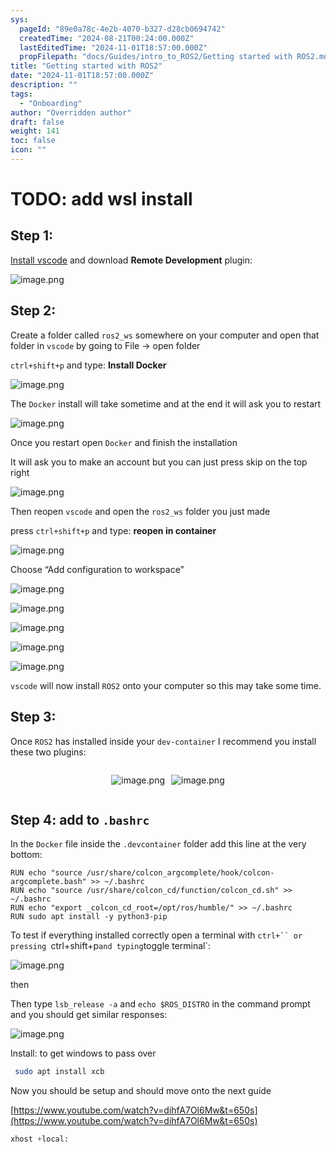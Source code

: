 ```yaml
---
sys:
  pageId: "89e0a78c-4e2b-4070-b327-d28cb0694742"
  createdTime: "2024-08-21T00:24:00.000Z"
  lastEditedTime: "2024-11-01T18:57:00.000Z"
  propFilepath: "docs/Guides/intro_to_ROS2/Getting started with ROS2.md"
title: "Getting started with ROS2"
date: "2024-11-01T18:57:00.000Z"
description: ""
tags:
  - "Onboarding"
author: "Overridden author"
draft: false
weight: 141
toc: false
icon: ""
---
```


# TODO: add wsl install

## Step 1:

[Install vscode](https://code.visualstudio.com/download) and download **Remote Development** plugin:

![image.png](https://prod-files-secure.s3.us-west-2.amazonaws.com/d518164a-d88e-44d1-a4ee-3adb3bd8bce0/efb52993-1881-4a40-b95e-6f020334f022/image.png?X-Amz-Algorithm=AWS4-HMAC-SHA256&X-Amz-Content-Sha256=UNSIGNED-PAYLOAD&X-Amz-Credential=ASIAZI2LB466Z2J5ALSX%2F20250309%2Fus-west-2%2Fs3%2Faws4_request&X-Amz-Date=20250309T003332Z&X-Amz-Expires=3600&X-Amz-Security-Token=IQoJb3JpZ2luX2VjECAaCXVzLXdlc3QtMiJGMEQCIADI%2BogDTO9ODuW%2B5esWH8cyQIqp%2B0Bc0oQG0D000b1fAiA9jvYvP8nK9pOnAUUjVKKjHgv0%2BT%2FT7KZ%2Bo5EXnP9ceSr%2FAwhpEAAaDDYzNzQyMzE4MzgwNSIMIarLgYfuSoTDPLBmKtwDJRf1XZiG4BHbo2sXNRFCd%2BoZ3hGqCD0b3PTmA6hvmiYo5rkYdAPq3zkWALVqYPkhxjvju%2B%2BEHam%2FT8dFpgcIpSidTbS%2FhVLaCa6%2FDIguLn3QvWsCqU73y8kQeeYucwFJQ4dNb93MalL6Ufan%2FfnRVyUjZHLHPcyiiN01JiWdIvZA9mhQyy3lCmCz6yER%2Bs8KaKDoAjtCuBHHzfpZ3SF7K7NoGNCqQgtB%2B5KMFgTwUzpj2Vccxs0ycGmAv7OINgpDNDuOAWwwcNcifhADPfH8RSrw23FxbUk8GfebgGlGSgf95kR%2F57Z11tGlfdk6UMbYE7gCrDv%2Fx8FgwD0LuOxbLsXBEeWChfI9q9u2ePR3DVUF%2F%2F6I3YYirM3oPJqmxyG1YoggzLJzg6rNp5vuBStFxlBFzxFaPoo3vVm6BXNtgY2Ybd1riwi5HeMcbb7XsFBZWeaTvd9BboU0p0s2st3Qsp3eFQrzPMVbaZkURb4EqK8Adl8C2RRVkHOWFRmKHVr08f57ZPijKCZFPOwWcOcVAVKQlAGh6BWIBnjKJ7roWg5ktQWuuqf5VkdD3nk%2BldtfvJ3W5Krxd8a8B2xdIXc8WiuqtyoDcvJyJYuWTTUU85GEh9zUqNWDsJRDUMIwm6yzvgY6pgHl%2F56RCKYaMcTZFQGJ96qYJEd7WBXBRF7Lu5rkUGq8q5MEXuBjAKpz85dDA4sFkv0W5xnjNRjbo%2F7BiFWxnrPY0YEteI2i89aR5FP7Ag1G5UwIQu90Lg2ekAFfVuaHx3ZR5hzd9qHMNRemcX8F049eengmdCmALieBHPEHH31qBAxvFCtk%2BLb4fiOR7NlsbQD2Wv%2BVxbrr2ZKsQPXVsbC774Na1Oqc&X-Amz-Signature=bc0a938d8d1202a87e1a26fa1e857339861f7a040e16e5c22ff57c9679720b49&X-Amz-SignedHeaders=host&x-id=GetObject)

## Step 2:

Create a folder called `ros2_ws` somewhere on your computer and open that folder in `vscode` by going to File → open folder 

`ctrl+shift+p` and type: **Install Docker**

![image.png](https://prod-files-secure.s3.us-west-2.amazonaws.com/d518164a-d88e-44d1-a4ee-3adb3bd8bce0/2269dc0e-1cd5-47ff-bceb-c04ad9b2eab0/image.png?X-Amz-Algorithm=AWS4-HMAC-SHA256&X-Amz-Content-Sha256=UNSIGNED-PAYLOAD&X-Amz-Credential=ASIAZI2LB466Z2J5ALSX%2F20250309%2Fus-west-2%2Fs3%2Faws4_request&X-Amz-Date=20250309T003332Z&X-Amz-Expires=3600&X-Amz-Security-Token=IQoJb3JpZ2luX2VjECAaCXVzLXdlc3QtMiJGMEQCIADI%2BogDTO9ODuW%2B5esWH8cyQIqp%2B0Bc0oQG0D000b1fAiA9jvYvP8nK9pOnAUUjVKKjHgv0%2BT%2FT7KZ%2Bo5EXnP9ceSr%2FAwhpEAAaDDYzNzQyMzE4MzgwNSIMIarLgYfuSoTDPLBmKtwDJRf1XZiG4BHbo2sXNRFCd%2BoZ3hGqCD0b3PTmA6hvmiYo5rkYdAPq3zkWALVqYPkhxjvju%2B%2BEHam%2FT8dFpgcIpSidTbS%2FhVLaCa6%2FDIguLn3QvWsCqU73y8kQeeYucwFJQ4dNb93MalL6Ufan%2FfnRVyUjZHLHPcyiiN01JiWdIvZA9mhQyy3lCmCz6yER%2Bs8KaKDoAjtCuBHHzfpZ3SF7K7NoGNCqQgtB%2B5KMFgTwUzpj2Vccxs0ycGmAv7OINgpDNDuOAWwwcNcifhADPfH8RSrw23FxbUk8GfebgGlGSgf95kR%2F57Z11tGlfdk6UMbYE7gCrDv%2Fx8FgwD0LuOxbLsXBEeWChfI9q9u2ePR3DVUF%2F%2F6I3YYirM3oPJqmxyG1YoggzLJzg6rNp5vuBStFxlBFzxFaPoo3vVm6BXNtgY2Ybd1riwi5HeMcbb7XsFBZWeaTvd9BboU0p0s2st3Qsp3eFQrzPMVbaZkURb4EqK8Adl8C2RRVkHOWFRmKHVr08f57ZPijKCZFPOwWcOcVAVKQlAGh6BWIBnjKJ7roWg5ktQWuuqf5VkdD3nk%2BldtfvJ3W5Krxd8a8B2xdIXc8WiuqtyoDcvJyJYuWTTUU85GEh9zUqNWDsJRDUMIwm6yzvgY6pgHl%2F56RCKYaMcTZFQGJ96qYJEd7WBXBRF7Lu5rkUGq8q5MEXuBjAKpz85dDA4sFkv0W5xnjNRjbo%2F7BiFWxnrPY0YEteI2i89aR5FP7Ag1G5UwIQu90Lg2ekAFfVuaHx3ZR5hzd9qHMNRemcX8F049eengmdCmALieBHPEHH31qBAxvFCtk%2BLb4fiOR7NlsbQD2Wv%2BVxbrr2ZKsQPXVsbC774Na1Oqc&X-Amz-Signature=427e64077977b9996fae82c1032bd59a99db1faecf0e352169f583da0fc7750b&X-Amz-SignedHeaders=host&x-id=GetObject)

The `Docker` install will take sometime and at the end it will ask you to restart

![image.png](https://prod-files-secure.s3.us-west-2.amazonaws.com/d518164a-d88e-44d1-a4ee-3adb3bd8bce0/ed233f78-be33-4b1f-b89c-9c346c0e961e/image.png?X-Amz-Algorithm=AWS4-HMAC-SHA256&X-Amz-Content-Sha256=UNSIGNED-PAYLOAD&X-Amz-Credential=ASIAZI2LB466Z2J5ALSX%2F20250309%2Fus-west-2%2Fs3%2Faws4_request&X-Amz-Date=20250309T003332Z&X-Amz-Expires=3600&X-Amz-Security-Token=IQoJb3JpZ2luX2VjECAaCXVzLXdlc3QtMiJGMEQCIADI%2BogDTO9ODuW%2B5esWH8cyQIqp%2B0Bc0oQG0D000b1fAiA9jvYvP8nK9pOnAUUjVKKjHgv0%2BT%2FT7KZ%2Bo5EXnP9ceSr%2FAwhpEAAaDDYzNzQyMzE4MzgwNSIMIarLgYfuSoTDPLBmKtwDJRf1XZiG4BHbo2sXNRFCd%2BoZ3hGqCD0b3PTmA6hvmiYo5rkYdAPq3zkWALVqYPkhxjvju%2B%2BEHam%2FT8dFpgcIpSidTbS%2FhVLaCa6%2FDIguLn3QvWsCqU73y8kQeeYucwFJQ4dNb93MalL6Ufan%2FfnRVyUjZHLHPcyiiN01JiWdIvZA9mhQyy3lCmCz6yER%2Bs8KaKDoAjtCuBHHzfpZ3SF7K7NoGNCqQgtB%2B5KMFgTwUzpj2Vccxs0ycGmAv7OINgpDNDuOAWwwcNcifhADPfH8RSrw23FxbUk8GfebgGlGSgf95kR%2F57Z11tGlfdk6UMbYE7gCrDv%2Fx8FgwD0LuOxbLsXBEeWChfI9q9u2ePR3DVUF%2F%2F6I3YYirM3oPJqmxyG1YoggzLJzg6rNp5vuBStFxlBFzxFaPoo3vVm6BXNtgY2Ybd1riwi5HeMcbb7XsFBZWeaTvd9BboU0p0s2st3Qsp3eFQrzPMVbaZkURb4EqK8Adl8C2RRVkHOWFRmKHVr08f57ZPijKCZFPOwWcOcVAVKQlAGh6BWIBnjKJ7roWg5ktQWuuqf5VkdD3nk%2BldtfvJ3W5Krxd8a8B2xdIXc8WiuqtyoDcvJyJYuWTTUU85GEh9zUqNWDsJRDUMIwm6yzvgY6pgHl%2F56RCKYaMcTZFQGJ96qYJEd7WBXBRF7Lu5rkUGq8q5MEXuBjAKpz85dDA4sFkv0W5xnjNRjbo%2F7BiFWxnrPY0YEteI2i89aR5FP7Ag1G5UwIQu90Lg2ekAFfVuaHx3ZR5hzd9qHMNRemcX8F049eengmdCmALieBHPEHH31qBAxvFCtk%2BLb4fiOR7NlsbQD2Wv%2BVxbrr2ZKsQPXVsbC774Na1Oqc&X-Amz-Signature=51b2f073a02a289c04eff2df8af46a2343e53a274939b9056edde02c698dc77d&X-Amz-SignedHeaders=host&x-id=GetObject)

Once you restart open `Docker` and finish the installation

It will ask you to make an account but you can just press skip on the top right

![image.png](https://prod-files-secure.s3.us-west-2.amazonaws.com/d518164a-d88e-44d1-a4ee-3adb3bd8bce0/21010ad9-1659-4fd9-9f59-9932a09b2a3d/image.png?X-Amz-Algorithm=AWS4-HMAC-SHA256&X-Amz-Content-Sha256=UNSIGNED-PAYLOAD&X-Amz-Credential=ASIAZI2LB466Z2J5ALSX%2F20250309%2Fus-west-2%2Fs3%2Faws4_request&X-Amz-Date=20250309T003332Z&X-Amz-Expires=3600&X-Amz-Security-Token=IQoJb3JpZ2luX2VjECAaCXVzLXdlc3QtMiJGMEQCIADI%2BogDTO9ODuW%2B5esWH8cyQIqp%2B0Bc0oQG0D000b1fAiA9jvYvP8nK9pOnAUUjVKKjHgv0%2BT%2FT7KZ%2Bo5EXnP9ceSr%2FAwhpEAAaDDYzNzQyMzE4MzgwNSIMIarLgYfuSoTDPLBmKtwDJRf1XZiG4BHbo2sXNRFCd%2BoZ3hGqCD0b3PTmA6hvmiYo5rkYdAPq3zkWALVqYPkhxjvju%2B%2BEHam%2FT8dFpgcIpSidTbS%2FhVLaCa6%2FDIguLn3QvWsCqU73y8kQeeYucwFJQ4dNb93MalL6Ufan%2FfnRVyUjZHLHPcyiiN01JiWdIvZA9mhQyy3lCmCz6yER%2Bs8KaKDoAjtCuBHHzfpZ3SF7K7NoGNCqQgtB%2B5KMFgTwUzpj2Vccxs0ycGmAv7OINgpDNDuOAWwwcNcifhADPfH8RSrw23FxbUk8GfebgGlGSgf95kR%2F57Z11tGlfdk6UMbYE7gCrDv%2Fx8FgwD0LuOxbLsXBEeWChfI9q9u2ePR3DVUF%2F%2F6I3YYirM3oPJqmxyG1YoggzLJzg6rNp5vuBStFxlBFzxFaPoo3vVm6BXNtgY2Ybd1riwi5HeMcbb7XsFBZWeaTvd9BboU0p0s2st3Qsp3eFQrzPMVbaZkURb4EqK8Adl8C2RRVkHOWFRmKHVr08f57ZPijKCZFPOwWcOcVAVKQlAGh6BWIBnjKJ7roWg5ktQWuuqf5VkdD3nk%2BldtfvJ3W5Krxd8a8B2xdIXc8WiuqtyoDcvJyJYuWTTUU85GEh9zUqNWDsJRDUMIwm6yzvgY6pgHl%2F56RCKYaMcTZFQGJ96qYJEd7WBXBRF7Lu5rkUGq8q5MEXuBjAKpz85dDA4sFkv0W5xnjNRjbo%2F7BiFWxnrPY0YEteI2i89aR5FP7Ag1G5UwIQu90Lg2ekAFfVuaHx3ZR5hzd9qHMNRemcX8F049eengmdCmALieBHPEHH31qBAxvFCtk%2BLb4fiOR7NlsbQD2Wv%2BVxbrr2ZKsQPXVsbC774Na1Oqc&X-Amz-Signature=9f21501b250527164ea50cf702649988870c501a6ebd0d627a1bcfed5c705d3b&X-Amz-SignedHeaders=host&x-id=GetObject)

Then reopen `vscode` and open the `ros2_ws` folder you just made

press `ctrl+shift+p` and type: **reopen in container**

![image.png](https://prod-files-secure.s3.us-west-2.amazonaws.com/d518164a-d88e-44d1-a4ee-3adb3bd8bce0/4e93b8c2-41ad-488c-8095-c74205196118/image.png?X-Amz-Algorithm=AWS4-HMAC-SHA256&X-Amz-Content-Sha256=UNSIGNED-PAYLOAD&X-Amz-Credential=ASIAZI2LB466Z2J5ALSX%2F20250309%2Fus-west-2%2Fs3%2Faws4_request&X-Amz-Date=20250309T003332Z&X-Amz-Expires=3600&X-Amz-Security-Token=IQoJb3JpZ2luX2VjECAaCXVzLXdlc3QtMiJGMEQCIADI%2BogDTO9ODuW%2B5esWH8cyQIqp%2B0Bc0oQG0D000b1fAiA9jvYvP8nK9pOnAUUjVKKjHgv0%2BT%2FT7KZ%2Bo5EXnP9ceSr%2FAwhpEAAaDDYzNzQyMzE4MzgwNSIMIarLgYfuSoTDPLBmKtwDJRf1XZiG4BHbo2sXNRFCd%2BoZ3hGqCD0b3PTmA6hvmiYo5rkYdAPq3zkWALVqYPkhxjvju%2B%2BEHam%2FT8dFpgcIpSidTbS%2FhVLaCa6%2FDIguLn3QvWsCqU73y8kQeeYucwFJQ4dNb93MalL6Ufan%2FfnRVyUjZHLHPcyiiN01JiWdIvZA9mhQyy3lCmCz6yER%2Bs8KaKDoAjtCuBHHzfpZ3SF7K7NoGNCqQgtB%2B5KMFgTwUzpj2Vccxs0ycGmAv7OINgpDNDuOAWwwcNcifhADPfH8RSrw23FxbUk8GfebgGlGSgf95kR%2F57Z11tGlfdk6UMbYE7gCrDv%2Fx8FgwD0LuOxbLsXBEeWChfI9q9u2ePR3DVUF%2F%2F6I3YYirM3oPJqmxyG1YoggzLJzg6rNp5vuBStFxlBFzxFaPoo3vVm6BXNtgY2Ybd1riwi5HeMcbb7XsFBZWeaTvd9BboU0p0s2st3Qsp3eFQrzPMVbaZkURb4EqK8Adl8C2RRVkHOWFRmKHVr08f57ZPijKCZFPOwWcOcVAVKQlAGh6BWIBnjKJ7roWg5ktQWuuqf5VkdD3nk%2BldtfvJ3W5Krxd8a8B2xdIXc8WiuqtyoDcvJyJYuWTTUU85GEh9zUqNWDsJRDUMIwm6yzvgY6pgHl%2F56RCKYaMcTZFQGJ96qYJEd7WBXBRF7Lu5rkUGq8q5MEXuBjAKpz85dDA4sFkv0W5xnjNRjbo%2F7BiFWxnrPY0YEteI2i89aR5FP7Ag1G5UwIQu90Lg2ekAFfVuaHx3ZR5hzd9qHMNRemcX8F049eengmdCmALieBHPEHH31qBAxvFCtk%2BLb4fiOR7NlsbQD2Wv%2BVxbrr2ZKsQPXVsbC774Na1Oqc&X-Amz-Signature=9cc08ed5d830680d2785d8233cc25efd4bd420d71e36e08625aa0246d277c6fc&X-Amz-SignedHeaders=host&x-id=GetObject)

Choose “Add configuration to workspace”

![image.png](https://prod-files-secure.s3.us-west-2.amazonaws.com/d518164a-d88e-44d1-a4ee-3adb3bd8bce0/9560b282-5060-4989-ba37-97e7b2c22476/image.png?X-Amz-Algorithm=AWS4-HMAC-SHA256&X-Amz-Content-Sha256=UNSIGNED-PAYLOAD&X-Amz-Credential=ASIAZI2LB466Z2J5ALSX%2F20250309%2Fus-west-2%2Fs3%2Faws4_request&X-Amz-Date=20250309T003332Z&X-Amz-Expires=3600&X-Amz-Security-Token=IQoJb3JpZ2luX2VjECAaCXVzLXdlc3QtMiJGMEQCIADI%2BogDTO9ODuW%2B5esWH8cyQIqp%2B0Bc0oQG0D000b1fAiA9jvYvP8nK9pOnAUUjVKKjHgv0%2BT%2FT7KZ%2Bo5EXnP9ceSr%2FAwhpEAAaDDYzNzQyMzE4MzgwNSIMIarLgYfuSoTDPLBmKtwDJRf1XZiG4BHbo2sXNRFCd%2BoZ3hGqCD0b3PTmA6hvmiYo5rkYdAPq3zkWALVqYPkhxjvju%2B%2BEHam%2FT8dFpgcIpSidTbS%2FhVLaCa6%2FDIguLn3QvWsCqU73y8kQeeYucwFJQ4dNb93MalL6Ufan%2FfnRVyUjZHLHPcyiiN01JiWdIvZA9mhQyy3lCmCz6yER%2Bs8KaKDoAjtCuBHHzfpZ3SF7K7NoGNCqQgtB%2B5KMFgTwUzpj2Vccxs0ycGmAv7OINgpDNDuOAWwwcNcifhADPfH8RSrw23FxbUk8GfebgGlGSgf95kR%2F57Z11tGlfdk6UMbYE7gCrDv%2Fx8FgwD0LuOxbLsXBEeWChfI9q9u2ePR3DVUF%2F%2F6I3YYirM3oPJqmxyG1YoggzLJzg6rNp5vuBStFxlBFzxFaPoo3vVm6BXNtgY2Ybd1riwi5HeMcbb7XsFBZWeaTvd9BboU0p0s2st3Qsp3eFQrzPMVbaZkURb4EqK8Adl8C2RRVkHOWFRmKHVr08f57ZPijKCZFPOwWcOcVAVKQlAGh6BWIBnjKJ7roWg5ktQWuuqf5VkdD3nk%2BldtfvJ3W5Krxd8a8B2xdIXc8WiuqtyoDcvJyJYuWTTUU85GEh9zUqNWDsJRDUMIwm6yzvgY6pgHl%2F56RCKYaMcTZFQGJ96qYJEd7WBXBRF7Lu5rkUGq8q5MEXuBjAKpz85dDA4sFkv0W5xnjNRjbo%2F7BiFWxnrPY0YEteI2i89aR5FP7Ag1G5UwIQu90Lg2ekAFfVuaHx3ZR5hzd9qHMNRemcX8F049eengmdCmALieBHPEHH31qBAxvFCtk%2BLb4fiOR7NlsbQD2Wv%2BVxbrr2ZKsQPXVsbC774Na1Oqc&X-Amz-Signature=a6d3d9ab811fe79898073af4c6023522c1d4512b3bd67e0bbe9bc4d5cd5b8327&X-Amz-SignedHeaders=host&x-id=GetObject)

![image.png](https://prod-files-secure.s3.us-west-2.amazonaws.com/d518164a-d88e-44d1-a4ee-3adb3bd8bce0/2ee63f81-886b-48e8-a553-dc6e5eac99e4/image.png?X-Amz-Algorithm=AWS4-HMAC-SHA256&X-Amz-Content-Sha256=UNSIGNED-PAYLOAD&X-Amz-Credential=ASIAZI2LB466Z2J5ALSX%2F20250309%2Fus-west-2%2Fs3%2Faws4_request&X-Amz-Date=20250309T003332Z&X-Amz-Expires=3600&X-Amz-Security-Token=IQoJb3JpZ2luX2VjECAaCXVzLXdlc3QtMiJGMEQCIADI%2BogDTO9ODuW%2B5esWH8cyQIqp%2B0Bc0oQG0D000b1fAiA9jvYvP8nK9pOnAUUjVKKjHgv0%2BT%2FT7KZ%2Bo5EXnP9ceSr%2FAwhpEAAaDDYzNzQyMzE4MzgwNSIMIarLgYfuSoTDPLBmKtwDJRf1XZiG4BHbo2sXNRFCd%2BoZ3hGqCD0b3PTmA6hvmiYo5rkYdAPq3zkWALVqYPkhxjvju%2B%2BEHam%2FT8dFpgcIpSidTbS%2FhVLaCa6%2FDIguLn3QvWsCqU73y8kQeeYucwFJQ4dNb93MalL6Ufan%2FfnRVyUjZHLHPcyiiN01JiWdIvZA9mhQyy3lCmCz6yER%2Bs8KaKDoAjtCuBHHzfpZ3SF7K7NoGNCqQgtB%2B5KMFgTwUzpj2Vccxs0ycGmAv7OINgpDNDuOAWwwcNcifhADPfH8RSrw23FxbUk8GfebgGlGSgf95kR%2F57Z11tGlfdk6UMbYE7gCrDv%2Fx8FgwD0LuOxbLsXBEeWChfI9q9u2ePR3DVUF%2F%2F6I3YYirM3oPJqmxyG1YoggzLJzg6rNp5vuBStFxlBFzxFaPoo3vVm6BXNtgY2Ybd1riwi5HeMcbb7XsFBZWeaTvd9BboU0p0s2st3Qsp3eFQrzPMVbaZkURb4EqK8Adl8C2RRVkHOWFRmKHVr08f57ZPijKCZFPOwWcOcVAVKQlAGh6BWIBnjKJ7roWg5ktQWuuqf5VkdD3nk%2BldtfvJ3W5Krxd8a8B2xdIXc8WiuqtyoDcvJyJYuWTTUU85GEh9zUqNWDsJRDUMIwm6yzvgY6pgHl%2F56RCKYaMcTZFQGJ96qYJEd7WBXBRF7Lu5rkUGq8q5MEXuBjAKpz85dDA4sFkv0W5xnjNRjbo%2F7BiFWxnrPY0YEteI2i89aR5FP7Ag1G5UwIQu90Lg2ekAFfVuaHx3ZR5hzd9qHMNRemcX8F049eengmdCmALieBHPEHH31qBAxvFCtk%2BLb4fiOR7NlsbQD2Wv%2BVxbrr2ZKsQPXVsbC774Na1Oqc&X-Amz-Signature=77c7547be9e3c2b9918f2f57bcfb248e4c4d57624546b65835ca322c7412ae9c&X-Amz-SignedHeaders=host&x-id=GetObject)

![image.png](https://prod-files-secure.s3.us-west-2.amazonaws.com/d518164a-d88e-44d1-a4ee-3adb3bd8bce0/ae1580b2-b048-407e-aed9-b584224a7a04/image.png?X-Amz-Algorithm=AWS4-HMAC-SHA256&X-Amz-Content-Sha256=UNSIGNED-PAYLOAD&X-Amz-Credential=ASIAZI2LB466Z2J5ALSX%2F20250309%2Fus-west-2%2Fs3%2Faws4_request&X-Amz-Date=20250309T003332Z&X-Amz-Expires=3600&X-Amz-Security-Token=IQoJb3JpZ2luX2VjECAaCXVzLXdlc3QtMiJGMEQCIADI%2BogDTO9ODuW%2B5esWH8cyQIqp%2B0Bc0oQG0D000b1fAiA9jvYvP8nK9pOnAUUjVKKjHgv0%2BT%2FT7KZ%2Bo5EXnP9ceSr%2FAwhpEAAaDDYzNzQyMzE4MzgwNSIMIarLgYfuSoTDPLBmKtwDJRf1XZiG4BHbo2sXNRFCd%2BoZ3hGqCD0b3PTmA6hvmiYo5rkYdAPq3zkWALVqYPkhxjvju%2B%2BEHam%2FT8dFpgcIpSidTbS%2FhVLaCa6%2FDIguLn3QvWsCqU73y8kQeeYucwFJQ4dNb93MalL6Ufan%2FfnRVyUjZHLHPcyiiN01JiWdIvZA9mhQyy3lCmCz6yER%2Bs8KaKDoAjtCuBHHzfpZ3SF7K7NoGNCqQgtB%2B5KMFgTwUzpj2Vccxs0ycGmAv7OINgpDNDuOAWwwcNcifhADPfH8RSrw23FxbUk8GfebgGlGSgf95kR%2F57Z11tGlfdk6UMbYE7gCrDv%2Fx8FgwD0LuOxbLsXBEeWChfI9q9u2ePR3DVUF%2F%2F6I3YYirM3oPJqmxyG1YoggzLJzg6rNp5vuBStFxlBFzxFaPoo3vVm6BXNtgY2Ybd1riwi5HeMcbb7XsFBZWeaTvd9BboU0p0s2st3Qsp3eFQrzPMVbaZkURb4EqK8Adl8C2RRVkHOWFRmKHVr08f57ZPijKCZFPOwWcOcVAVKQlAGh6BWIBnjKJ7roWg5ktQWuuqf5VkdD3nk%2BldtfvJ3W5Krxd8a8B2xdIXc8WiuqtyoDcvJyJYuWTTUU85GEh9zUqNWDsJRDUMIwm6yzvgY6pgHl%2F56RCKYaMcTZFQGJ96qYJEd7WBXBRF7Lu5rkUGq8q5MEXuBjAKpz85dDA4sFkv0W5xnjNRjbo%2F7BiFWxnrPY0YEteI2i89aR5FP7Ag1G5UwIQu90Lg2ekAFfVuaHx3ZR5hzd9qHMNRemcX8F049eengmdCmALieBHPEHH31qBAxvFCtk%2BLb4fiOR7NlsbQD2Wv%2BVxbrr2ZKsQPXVsbC774Na1Oqc&X-Amz-Signature=ee9aa255059c06f8d482aa653238529b5f6e7644b5e899fb9b9b8c06543883d9&X-Amz-SignedHeaders=host&x-id=GetObject)

![image.png](https://prod-files-secure.s3.us-west-2.amazonaws.com/d518164a-d88e-44d1-a4ee-3adb3bd8bce0/53255b28-f75e-430f-b9e3-c0ac8577e42b/image.png?X-Amz-Algorithm=AWS4-HMAC-SHA256&X-Amz-Content-Sha256=UNSIGNED-PAYLOAD&X-Amz-Credential=ASIAZI2LB466Z2J5ALSX%2F20250309%2Fus-west-2%2Fs3%2Faws4_request&X-Amz-Date=20250309T003332Z&X-Amz-Expires=3600&X-Amz-Security-Token=IQoJb3JpZ2luX2VjECAaCXVzLXdlc3QtMiJGMEQCIADI%2BogDTO9ODuW%2B5esWH8cyQIqp%2B0Bc0oQG0D000b1fAiA9jvYvP8nK9pOnAUUjVKKjHgv0%2BT%2FT7KZ%2Bo5EXnP9ceSr%2FAwhpEAAaDDYzNzQyMzE4MzgwNSIMIarLgYfuSoTDPLBmKtwDJRf1XZiG4BHbo2sXNRFCd%2BoZ3hGqCD0b3PTmA6hvmiYo5rkYdAPq3zkWALVqYPkhxjvju%2B%2BEHam%2FT8dFpgcIpSidTbS%2FhVLaCa6%2FDIguLn3QvWsCqU73y8kQeeYucwFJQ4dNb93MalL6Ufan%2FfnRVyUjZHLHPcyiiN01JiWdIvZA9mhQyy3lCmCz6yER%2Bs8KaKDoAjtCuBHHzfpZ3SF7K7NoGNCqQgtB%2B5KMFgTwUzpj2Vccxs0ycGmAv7OINgpDNDuOAWwwcNcifhADPfH8RSrw23FxbUk8GfebgGlGSgf95kR%2F57Z11tGlfdk6UMbYE7gCrDv%2Fx8FgwD0LuOxbLsXBEeWChfI9q9u2ePR3DVUF%2F%2F6I3YYirM3oPJqmxyG1YoggzLJzg6rNp5vuBStFxlBFzxFaPoo3vVm6BXNtgY2Ybd1riwi5HeMcbb7XsFBZWeaTvd9BboU0p0s2st3Qsp3eFQrzPMVbaZkURb4EqK8Adl8C2RRVkHOWFRmKHVr08f57ZPijKCZFPOwWcOcVAVKQlAGh6BWIBnjKJ7roWg5ktQWuuqf5VkdD3nk%2BldtfvJ3W5Krxd8a8B2xdIXc8WiuqtyoDcvJyJYuWTTUU85GEh9zUqNWDsJRDUMIwm6yzvgY6pgHl%2F56RCKYaMcTZFQGJ96qYJEd7WBXBRF7Lu5rkUGq8q5MEXuBjAKpz85dDA4sFkv0W5xnjNRjbo%2F7BiFWxnrPY0YEteI2i89aR5FP7Ag1G5UwIQu90Lg2ekAFfVuaHx3ZR5hzd9qHMNRemcX8F049eengmdCmALieBHPEHH31qBAxvFCtk%2BLb4fiOR7NlsbQD2Wv%2BVxbrr2ZKsQPXVsbC774Na1Oqc&X-Amz-Signature=e6a891354ec3173a4670a3f625552dcea4b494f28d9a09d26297e29ad5e76c94&X-Amz-SignedHeaders=host&x-id=GetObject)

![image.png](https://prod-files-secure.s3.us-west-2.amazonaws.com/d518164a-d88e-44d1-a4ee-3adb3bd8bce0/7c562767-5af9-4ffb-97d1-327bcdf4ee00/image.png?X-Amz-Algorithm=AWS4-HMAC-SHA256&X-Amz-Content-Sha256=UNSIGNED-PAYLOAD&X-Amz-Credential=ASIAZI2LB466Z2J5ALSX%2F20250309%2Fus-west-2%2Fs3%2Faws4_request&X-Amz-Date=20250309T003332Z&X-Amz-Expires=3600&X-Amz-Security-Token=IQoJb3JpZ2luX2VjECAaCXVzLXdlc3QtMiJGMEQCIADI%2BogDTO9ODuW%2B5esWH8cyQIqp%2B0Bc0oQG0D000b1fAiA9jvYvP8nK9pOnAUUjVKKjHgv0%2BT%2FT7KZ%2Bo5EXnP9ceSr%2FAwhpEAAaDDYzNzQyMzE4MzgwNSIMIarLgYfuSoTDPLBmKtwDJRf1XZiG4BHbo2sXNRFCd%2BoZ3hGqCD0b3PTmA6hvmiYo5rkYdAPq3zkWALVqYPkhxjvju%2B%2BEHam%2FT8dFpgcIpSidTbS%2FhVLaCa6%2FDIguLn3QvWsCqU73y8kQeeYucwFJQ4dNb93MalL6Ufan%2FfnRVyUjZHLHPcyiiN01JiWdIvZA9mhQyy3lCmCz6yER%2Bs8KaKDoAjtCuBHHzfpZ3SF7K7NoGNCqQgtB%2B5KMFgTwUzpj2Vccxs0ycGmAv7OINgpDNDuOAWwwcNcifhADPfH8RSrw23FxbUk8GfebgGlGSgf95kR%2F57Z11tGlfdk6UMbYE7gCrDv%2Fx8FgwD0LuOxbLsXBEeWChfI9q9u2ePR3DVUF%2F%2F6I3YYirM3oPJqmxyG1YoggzLJzg6rNp5vuBStFxlBFzxFaPoo3vVm6BXNtgY2Ybd1riwi5HeMcbb7XsFBZWeaTvd9BboU0p0s2st3Qsp3eFQrzPMVbaZkURb4EqK8Adl8C2RRVkHOWFRmKHVr08f57ZPijKCZFPOwWcOcVAVKQlAGh6BWIBnjKJ7roWg5ktQWuuqf5VkdD3nk%2BldtfvJ3W5Krxd8a8B2xdIXc8WiuqtyoDcvJyJYuWTTUU85GEh9zUqNWDsJRDUMIwm6yzvgY6pgHl%2F56RCKYaMcTZFQGJ96qYJEd7WBXBRF7Lu5rkUGq8q5MEXuBjAKpz85dDA4sFkv0W5xnjNRjbo%2F7BiFWxnrPY0YEteI2i89aR5FP7Ag1G5UwIQu90Lg2ekAFfVuaHx3ZR5hzd9qHMNRemcX8F049eengmdCmALieBHPEHH31qBAxvFCtk%2BLb4fiOR7NlsbQD2Wv%2BVxbrr2ZKsQPXVsbC774Na1Oqc&X-Amz-Signature=4a5a697bb935401f04689f0d99eb15c8e103bb85fb56db88542b1184f4ab0dc7&X-Amz-SignedHeaders=host&x-id=GetObject)

`vscode` will now install `ROS2` onto your computer so this may take some time.

## Step 3:

Once `ROS2` has installed inside your `dev-container` I recommend you install these two plugins:

<div style="display: flex;flex-direction: row; column-gap:10px; max-width: 630px;justify-content: center;">
<div>

![image.png](https://prod-files-secure.s3.us-west-2.amazonaws.com/d518164a-d88e-44d1-a4ee-3adb3bd8bce0/3fc3d550-5a54-4ba1-ba6b-faa01cdb7369/image.png?X-Amz-Algorithm=AWS4-HMAC-SHA256&X-Amz-Content-Sha256=UNSIGNED-PAYLOAD&X-Amz-Credential=ASIAZI2LB466QNPAP5NC%2F20250309%2Fus-west-2%2Fs3%2Faws4_request&X-Amz-Date=20250309T003336Z&X-Amz-Expires=3600&X-Amz-Security-Token=IQoJb3JpZ2luX2VjECAaCXVzLXdlc3QtMiJHMEUCIQCzLr5ayKgln9EbN59K58rxr0TfBTOapemewIRM9Iq8vgIgRFAAb2%2BDUT0dMZnU5Wq0EVNF081HyKYjV50NKLuHGNgq%2FwMIaRAAGgw2Mzc0MjMxODM4MDUiDKSFpC7Jvconl4VGKCrcA18ScIMR6%2F4TBQWByyYKfRdlRorzvrO%2FdPDGWrbUD0LJJfJTz%2FPKrrqD%2B6XANT5ghV%2F6ducm7VW7JcRFo6BfCz8TiA93G9Ib%2BVf5N6lnJU3lSa6ui2m2%2FS%2FxZfmv675pOjdrcOUCFl9G%2FtfOJIMFEmMyt3C7e4kbEArEXh5h675atGmZDCQkEhtuDYTzaxjYFpRPghPfb701duNX2a6vRQ%2BKsGO65gFTXxfXd32NdKvuAAZ9yQ7Illq5XFwpjGwyShPv7%2FUJzDCyeSu8LUqlGKj0226vs7FLfeI0ZqfUSlnsxdsIzRt9dkKeg7rKcxDTHon5dn9uvHNox7pBZktYgmwrEQKP%2BDgiYtTXF67w5UXCnvLx74PNRc1BvO9vPVhcniP643dspMRjifDxLHGnq1GdZieBGNDERLc4sDdwJCs8459u9TpcUqPJuzIneLTqyl4O1FsDF0fy2fuWvva5A2G9VOckKdETIxw%2B2ZcQYJ4QpN9th7IxIAnBbjLJY4hBglqTtDIfRdtFK0Fjj3Gh74ngZIBYOBSp14M4ldnNOiLegvhK84bbhZMbfyU8NWEt9OHhNp%2FLmqXZni3LhS0koDXDMESPCtsechR6qzusJd9h7ak01%2B7VXuty%2BcDhMNars74GOqUBX3kCwXDxI0SDvyxaHcGgRjgL8%2Bjs5PAbgHcbYpQf08Cv0SwaIWhlEm2EdQqyKKD3SZ0q%2FIW3cMAn7h3xl3PN8Kjv36AOoNLBvznfHN7RBU39Ghv9s9EfdZXn16W%2FUKPWCrZFEQv9UQpzeg1pU68v8Nnt%2FoS6lg2elMoUf34aIXflTn%2FJHvCMBMES2gLc3pfG%2BZFeftQ7%2Fq%2FXRGxmue5aNId3KhW1&X-Amz-Signature=0e83a70843ad251d9ea2dc1b81ef50caa971c8a995a49f292b8a6f7afa117d2f&X-Amz-SignedHeaders=host&x-id=GetObject)

</div>
<div>

![image.png](https://prod-files-secure.s3.us-west-2.amazonaws.com/d518164a-d88e-44d1-a4ee-3adb3bd8bce0/d994cc66-13c2-4093-a5a3-f84cf4601a82/image.png?X-Amz-Algorithm=AWS4-HMAC-SHA256&X-Amz-Content-Sha256=UNSIGNED-PAYLOAD&X-Amz-Credential=ASIAZI2LB466U5PJXI4N%2F20250309%2Fus-west-2%2Fs3%2Faws4_request&X-Amz-Date=20250309T003338Z&X-Amz-Expires=3600&X-Amz-Security-Token=IQoJb3JpZ2luX2VjECAaCXVzLXdlc3QtMiJHMEUCIE2hbmE7nDeS6Kp6BPIzykFopCoWhnbhSpV9T4%2BraOJ7AiEA6r0xVXQcrV1cs2jg7K98Ub7A6%2Bntbu%2FhwQTd8DuCuSQq%2FwMIaRAAGgw2Mzc0MjMxODM4MDUiDHwBBGzfbVF14Y4IvCrcAz0qBNEVTsRS4LdysjXJ59eSsKQRrvcELw6b%2BgXJeb7Tr5djD2R7ipO3YuPW6A%2BRi2FZhZeFkb9wHLn%2FTrsRf%2BgbvVOinZBsZpE26yzjy6GjDk7TQEmI%2BFZJFq4eYCjYbV1kwqmqkqrvhL5VsKVMOSjt8OuaZzjlUtAGbxuTAkXd4OLa96wq0tBctE4%2FCkppCm1lGJu3QzZWdMgnSUgvfsiEQ6vPZPTpRkfw1UBN9uLupg2qaZugUSr%2BONom6Xigq5%2BIfVKf6spZ0HBXky7kghFWWdstSLtWN%2Bjez9e9qQnrnw008dW0U0WyIQvqIEbvnCtmjCCdno7S45FcuSxsCBo6e%2BCcwwR7o5ptMMj69yr6atwkzP4HbDIkZH8dyXW0b7ArUukoq6lNDdLKTq9R7sd0PKxIDe3VY0inBZ3vtXCkWrZl%2F3M%2FqKP2N%2Fe1fKMEfLfRu6KwXecEFH0U5naUuuO53Ix%2BLdMYsC6G5FOdbT2UTQGBlsdnQ7%2FgcEzrCAEuUqj2aVRh9sZxHxSyEdTKA65eI0xSqi5afRf72lj0dRoSTScvUcgisZylgBNSfwBV41Cwj%2FQjbxFIvrM2lPvIPG2ucwNYnzvArQFDI48bN0dVj50eGw%2FWHLvQ2lplMJyss74GOqUBE7Vi3meBAt5CXiUKJFVQPC6NDTedNlj9aaZf4OvC%2F9CkeY%2FQFH%2B9yYIQVTLHYv4EkVBmelsovxJEXghEwwY2VSxAV4G0EIrayBWRm2TtfTI9yKDl7Y1cmRRvSl%2BwBfmeI3VD1sBVR5E9T2tNnSxBqzrZEevZfTJt3h99HoaG%2BlQNWGoqUR1TEA74X6tz1qC%2BmXIVrDhEtjfpWlAjkIElS3EOtQSP&X-Amz-Signature=58e9f12925a051491a42182cbd18357208255f1eccbbf9417e27b8de237e6334&X-Amz-SignedHeaders=host&x-id=GetObject)

</div>
</div>

## Step 4: add to `.bashrc`

In the `Docker` file inside the `.devcontainer` folder add this line at the very bottom: 

```docker
RUN echo "source /usr/share/colcon_argcomplete/hook/colcon-argcomplete.bash" >> ~/.bashrc
RUN echo "source /usr/share/colcon_cd/function/colcon_cd.sh" >> ~/.bashrc
RUN echo "export _colcon_cd_root=/opt/ros/humble/" >> ~/.bashrc
RUN sudo apt install -y python3-pip 
```

To test if everything installed correctly open a terminal with `ctrl+`` or pressing `ctrl+shift+p` and typing `toggle terminal`:

![image.png](https://prod-files-secure.s3.us-west-2.amazonaws.com/d518164a-d88e-44d1-a4ee-3adb3bd8bce0/6a4943d8-b04e-4c02-9a58-775f3384d1a5/image.png?X-Amz-Algorithm=AWS4-HMAC-SHA256&X-Amz-Content-Sha256=UNSIGNED-PAYLOAD&X-Amz-Credential=ASIAZI2LB466Z2J5ALSX%2F20250309%2Fus-west-2%2Fs3%2Faws4_request&X-Amz-Date=20250309T003332Z&X-Amz-Expires=3600&X-Amz-Security-Token=IQoJb3JpZ2luX2VjECAaCXVzLXdlc3QtMiJGMEQCIADI%2BogDTO9ODuW%2B5esWH8cyQIqp%2B0Bc0oQG0D000b1fAiA9jvYvP8nK9pOnAUUjVKKjHgv0%2BT%2FT7KZ%2Bo5EXnP9ceSr%2FAwhpEAAaDDYzNzQyMzE4MzgwNSIMIarLgYfuSoTDPLBmKtwDJRf1XZiG4BHbo2sXNRFCd%2BoZ3hGqCD0b3PTmA6hvmiYo5rkYdAPq3zkWALVqYPkhxjvju%2B%2BEHam%2FT8dFpgcIpSidTbS%2FhVLaCa6%2FDIguLn3QvWsCqU73y8kQeeYucwFJQ4dNb93MalL6Ufan%2FfnRVyUjZHLHPcyiiN01JiWdIvZA9mhQyy3lCmCz6yER%2Bs8KaKDoAjtCuBHHzfpZ3SF7K7NoGNCqQgtB%2B5KMFgTwUzpj2Vccxs0ycGmAv7OINgpDNDuOAWwwcNcifhADPfH8RSrw23FxbUk8GfebgGlGSgf95kR%2F57Z11tGlfdk6UMbYE7gCrDv%2Fx8FgwD0LuOxbLsXBEeWChfI9q9u2ePR3DVUF%2F%2F6I3YYirM3oPJqmxyG1YoggzLJzg6rNp5vuBStFxlBFzxFaPoo3vVm6BXNtgY2Ybd1riwi5HeMcbb7XsFBZWeaTvd9BboU0p0s2st3Qsp3eFQrzPMVbaZkURb4EqK8Adl8C2RRVkHOWFRmKHVr08f57ZPijKCZFPOwWcOcVAVKQlAGh6BWIBnjKJ7roWg5ktQWuuqf5VkdD3nk%2BldtfvJ3W5Krxd8a8B2xdIXc8WiuqtyoDcvJyJYuWTTUU85GEh9zUqNWDsJRDUMIwm6yzvgY6pgHl%2F56RCKYaMcTZFQGJ96qYJEd7WBXBRF7Lu5rkUGq8q5MEXuBjAKpz85dDA4sFkv0W5xnjNRjbo%2F7BiFWxnrPY0YEteI2i89aR5FP7Ag1G5UwIQu90Lg2ekAFfVuaHx3ZR5hzd9qHMNRemcX8F049eengmdCmALieBHPEHH31qBAxvFCtk%2BLb4fiOR7NlsbQD2Wv%2BVxbrr2ZKsQPXVsbC774Na1Oqc&X-Amz-Signature=19162d8e48a7655248acc4dc2009fedec524e0fdf78511e60fbc6b108ecc4ac0&X-Amz-SignedHeaders=host&x-id=GetObject)

then 

Then type `lsb_release -a` and `echo $ROS_DISTRO` in the command prompt and you should get similar responses:

![image.png](https://prod-files-secure.s3.us-west-2.amazonaws.com/d518164a-d88e-44d1-a4ee-3adb3bd8bce0/3e635dec-a805-4e85-8b9e-d000e5b71a4e/image.png?X-Amz-Algorithm=AWS4-HMAC-SHA256&X-Amz-Content-Sha256=UNSIGNED-PAYLOAD&X-Amz-Credential=ASIAZI2LB466Z2J5ALSX%2F20250309%2Fus-west-2%2Fs3%2Faws4_request&X-Amz-Date=20250309T003332Z&X-Amz-Expires=3600&X-Amz-Security-Token=IQoJb3JpZ2luX2VjECAaCXVzLXdlc3QtMiJGMEQCIADI%2BogDTO9ODuW%2B5esWH8cyQIqp%2B0Bc0oQG0D000b1fAiA9jvYvP8nK9pOnAUUjVKKjHgv0%2BT%2FT7KZ%2Bo5EXnP9ceSr%2FAwhpEAAaDDYzNzQyMzE4MzgwNSIMIarLgYfuSoTDPLBmKtwDJRf1XZiG4BHbo2sXNRFCd%2BoZ3hGqCD0b3PTmA6hvmiYo5rkYdAPq3zkWALVqYPkhxjvju%2B%2BEHam%2FT8dFpgcIpSidTbS%2FhVLaCa6%2FDIguLn3QvWsCqU73y8kQeeYucwFJQ4dNb93MalL6Ufan%2FfnRVyUjZHLHPcyiiN01JiWdIvZA9mhQyy3lCmCz6yER%2Bs8KaKDoAjtCuBHHzfpZ3SF7K7NoGNCqQgtB%2B5KMFgTwUzpj2Vccxs0ycGmAv7OINgpDNDuOAWwwcNcifhADPfH8RSrw23FxbUk8GfebgGlGSgf95kR%2F57Z11tGlfdk6UMbYE7gCrDv%2Fx8FgwD0LuOxbLsXBEeWChfI9q9u2ePR3DVUF%2F%2F6I3YYirM3oPJqmxyG1YoggzLJzg6rNp5vuBStFxlBFzxFaPoo3vVm6BXNtgY2Ybd1riwi5HeMcbb7XsFBZWeaTvd9BboU0p0s2st3Qsp3eFQrzPMVbaZkURb4EqK8Adl8C2RRVkHOWFRmKHVr08f57ZPijKCZFPOwWcOcVAVKQlAGh6BWIBnjKJ7roWg5ktQWuuqf5VkdD3nk%2BldtfvJ3W5Krxd8a8B2xdIXc8WiuqtyoDcvJyJYuWTTUU85GEh9zUqNWDsJRDUMIwm6yzvgY6pgHl%2F56RCKYaMcTZFQGJ96qYJEd7WBXBRF7Lu5rkUGq8q5MEXuBjAKpz85dDA4sFkv0W5xnjNRjbo%2F7BiFWxnrPY0YEteI2i89aR5FP7Ag1G5UwIQu90Lg2ekAFfVuaHx3ZR5hzd9qHMNRemcX8F049eengmdCmALieBHPEHH31qBAxvFCtk%2BLb4fiOR7NlsbQD2Wv%2BVxbrr2ZKsQPXVsbC774Na1Oqc&X-Amz-Signature=16ed06dd499c676a3b511c220bb2b54fc735f7b14b262ec1634e10e297498c4a&X-Amz-SignedHeaders=host&x-id=GetObject)

Install:  to get windows to pass over

```bash
 sudo apt install xcb
```

Now you should be setup and should move onto the next guide 

[https://www.youtube.com/watch?v=dihfA7Ol6Mw&t=650s](https://www.youtube.com/watch?v=dihfA7Ol6Mw&t=650s)

```python
xhost +local:
```

